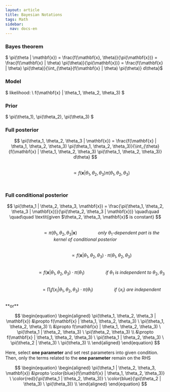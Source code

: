```yaml
---
layout: article
title: Bayesian Notations
tags: Math
sidebar:
  nav: docs-en
---
```


### Bayes theorem
$ \pi(\theta | \mathbf{x}) = \frac{f(\mathbf{x}, \theta)}{\pi(\mathbf{x})} = \frac{f(\mathbf{x} | \theta) \pi(\theta)}{\pi(\mathbf{x})} =  \frac{f(\mathbf{x} | \theta) \pi(\theta)}{\int_{\theta}{f(\mathbf{x} | \theta) \pi(\theta)} d\theta}$
<br>



### Model
$ likelihood: \ f(\mathbf{x} | \theta_1, \theta_2, \theta_3) $
<br>

### Prior
$ \pi(\theta_1), \pi(\theta_2), \pi(\theta_3) $
<br>

### Full posterior
$$ \pi(\theta_1, \theta_2, \theta_3 | \mathbf{x}) = \frac{f(\mathbf{x} | \theta_1, \theta_2, \theta_3) \pi(\theta_1, \theta_2, \theta_3)}{\int_{\theta}{f(\mathbf{x} | \theta_1, \theta_2, \theta_3) \pi(\theta_1, \theta_2, \theta_3)} d\theta}
$$ <br>
$$
\quad\quad\quad\quad\quad\quad
\propto f(\mathbf{x} | \theta_1, \theta_2, \theta_3) \pi(\theta_1, \theta_2, \theta_3)
$$
<br>

### Full conditional posterior
$$
\pi(\theta_1 | \theta_2, \theta_3, \mathbf{x}) = \frac{\pi(\theta_1, \theta_2, \theta_3 | \mathbf{x})}{\pi(\theta_2, \theta_3 | \mathbf{x})}
\quad\quad  \quad\quad \textit{given $\theta_2, \theta_3, \mathbf{x}$ is constant}
$$ <br>
$$
\quad\quad\quad\quad\quad\quad
\propto \pi(\theta_1, \theta_2, \theta_3 | \mathbf{x}) \quad\quad  \quad\quad \textit{only $\theta_1$-dependent part is the kernel of conditional posterior}
$$ <br>
$$
\quad\quad\quad\quad\quad\quad
\propto f(\mathbf{x} | \theta_1, \theta_2, \theta_3) \cdot \pi(\theta_1, \theta_2, \theta_3)
$$ <br>
$$
\quad\quad\quad\quad\quad\quad
\propto f(\mathbf{x} | \theta_1, \theta_2, \theta_3) \cdot \pi(\theta_1)
\quad\quad  \quad\quad \textit{if $\theta_1$ is independent to $\theta_2, \theta_3$}
$$ <br>
$$
\quad\quad\quad\quad\quad\quad
= \prod_i f(x_i | \theta_1, \theta_2, \theta_3) \cdot \pi(\theta_1)
\quad\quad  \quad\quad \textit{if $\{x_i\}$ are independent}
$$

<br>
**or**
<br>

$$
\begin{equation}
\begin{aligned}
    \pi(\theta_1, \theta_2, \theta_3 | \mathbf{x})
    &\propto f(\mathbf{x} | \theta_1, \theta_2, \theta_3) \ \pi(\theta_1, \theta_2, \theta_3) \\
    &\propto f(\mathbf{x} | \theta_1, \theta_2, \theta_3) \ \pi(\theta_1 | \theta_2, \theta_3) \ \pi(\theta_2, \theta_3) \\
    &\propto f(\mathbf{x} | \theta_1, \theta_2, \theta_3) \ \pi(\theta_1 | \theta_2, \theta_3) \ \pi(\theta_2 | \theta_3) \ \pi(\theta_3) \\
\end{aligned}
\end{equation}
$$

Here, select **one parameter** and set rest parameters into given condition. <br>
Then, only the terms related to the **one parameter** remain on the RHS <br>

$$
\begin{equation}
\begin{aligned}
    \pi(\theta_1 | \theta_2, \theta_3, \mathbf{x})
    &\propto \color{blue}{f(\mathbf{x} | \theta_1, \theta_2, \theta_3)} \ \color{red}{\pi(\theta_1 | \theta_2, \theta_3)} \ \color{blue}{\pi(\theta_2 | \theta_3) \ \pi(\theta_3)} \\
\end{aligned}
\end{equation}
$$
